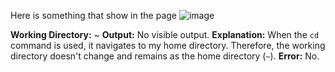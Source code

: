 Here is something that show in the page
![image](https://github.com/Awu-Lin/cse15l-lab-reports/assets/94472422/4ed4a65a-7066-4fe7-a5c8-465e194d1877)

**Working Directory:** ~
**Output:** No visible output.
**Explanation:** When the `cd` command is used, it navigates to my home directory. Therefore, the working directory doesn't change and remains as the home directory (`~`).
**Error:** No.
